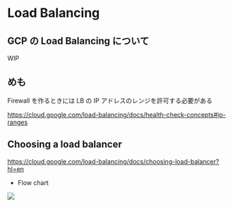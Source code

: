 # Load Balancing

## GCP の Load Balancing について

WIP

## めも

Firewall を作るときには LB の IP アドレスのレンジを許可する必要がある

https://cloud.google.com/load-balancing/docs/health-check-concepts#ip-ranges

## Choosing a load balancer

https://cloud.google.com/load-balancing/docs/choosing-load-balancer?hl=en

+ Flow chart

![](https://cloud.google.com/load-balancing/images/choose-lb.svg)